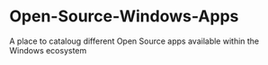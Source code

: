 # Open-Source-Windows-Apps
A place to cataloug different Open Source apps available within the Windows ecosystem
